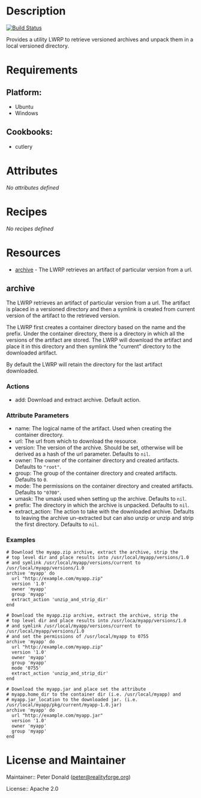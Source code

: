 # Description

[![Build Status](https://secure.travis-ci.org/realityforge/chef-archive.png?branch=master)](http://travis-ci.org/realityforge/chef-archive)

Provides a utility LWRP to retrieve versioned archives and unpack them in a local versioned directory.

# Requirements

## Platform:

* Ubuntu
* Windows

## Cookbooks:

* cutlery

# Attributes

*No attributes defined*

# Recipes

*No recipes defined*

# Resources

* [archive](#archive) - The LWRP retrieves an artifact of particular version from a url.

## archive

The LWRP retrieves an artifact of particular version from a url. The artifact is
placed in a versioned directory and then a symlink is created from current version
of the artifact to the retrieved version.

The LWRP first creates a container directory based on the name and the prefix. Under the
container directory, there is a directory in which all the versions of the artifact are
stored. The LWRP will download the artifact and place it in this directory and then symlink
the "current" directory to the downloaded artifact.

By default the LWRP will retain the directory for the last artifact downloaded.

### Actions

- add: Download and extract archive. Default action.

### Attribute Parameters

- name: The logical name of the artifact. Used when creating the container directory.
- url: The url from which to download the resource.
- version: The version of the archive. Should be set, otherwise will be derived as a hash of the url parameter. Defaults to <code>nil</code>.
- owner: The owner of the container directory and created artifacts. Defaults to <code>"root"</code>.
- group: The group of the container directory and created artifacts. Defaults to <code>0</code>.
- mode: The permissions on the container directory and created artifacts. Defaults to <code>"0700"</code>.
- umask: The umask used when setting up the archive. Defaults to <code>nil</code>.
- prefix: The directory in which the archive is unpacked. Defaults to <code>nil</code>.
- extract_action: The action to take with the downloaded archive. Defaults to leaving the archive un-extracted but can also unzip or unzip and strip the first directory. Defaults to <code>nil</code>.

### Examples

    # Download the myapp.zip archive, extract the archive, strip the
    # top level dir and place results into /usr/local/myapp/versions/1.0
    # and symlink /usr/local/myapp/versions/current to /usr/local/myapp/versions/1.0
    archive 'myapp' do
      url "http://example.com/myapp.zip"
      version '1.0'
      owner 'myapp'
      group 'myapp'
      extract_action 'unzip_and_strip_dir'
    end

    # Download the myapp.zip archive, extract the archive, strip the
    # top level dir and place results into /usr/loca/myapp/versions/1.0
    # and symlink /usr/local/myapp/versions/current to /usr/local/myapp/versions/1.0
    # and set the permissions of /usr/local/myapp to 0755
    archive 'myapp' do
      url "http://example.com/myapp.zip"
      version '1.0'
      owner 'myapp'
      group 'myapp'
      mode '0755'
      extract_action 'unzip_and_strip_dir'
    end

    # Download the myapp.jar and place set the attribute
    # myapp.home_dir to the container dir (i.e. /usr/local/myapp) and
    # myapp.jar_location to the downloaded jar. (i.e. /usr/local/myapp/pkg/current/myapp-1.0.jar)
    archive 'myapp' do
      url "http://example.com/myapp.jar"
      version '1.0'
      owner 'myapp'
      group 'myapp'
    end

# License and Maintainer

Maintainer:: Peter Donald (<peter@realityforge.org>)

License:: Apache 2.0
